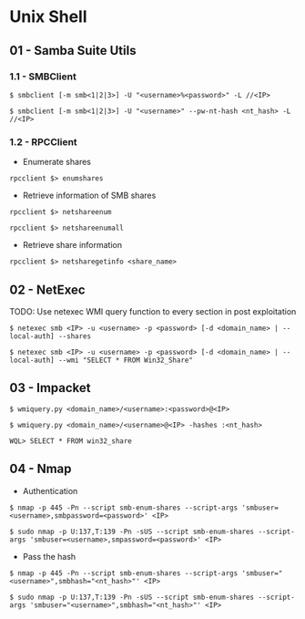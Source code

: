 # Unix Shell

## 01 - Samba Suite Utils

### 1.1 - SMBClient

```
$ smbclient [-m smb<1|2|3>] -U "<username>%<password>" -L //<IP>

$ smbclient [-m smb<1|2|3>] -U "<username>" --pw-nt-hash <nt_hash> -L //<IP>
```

### 1.2 - RPCClient

- Enumerate shares

`rpcclient $> enumshares`

- Retrieve information of SMB shares

```
rpcclient $> netshareenum

rpcclient $> netshareenumall
```

- Retrieve share information

`rpcclient $> netsharegetinfo <share_name>`

## 02 - NetExec

TODO: Use netexec WMI query function to every section in post exploitation

```
$ netexec smb <IP> -u <username> -p <password> [-d <domain_name> | --local-auth] --shares

$ netexec smb <IP> -u <username> -p <password> [-d <domain_name> | --local-auth] --wmi "SELECT * FROM Win32_Share"
```

## 03 - Impacket

`$ wmiquery.py <domain_name>/<username>:<password>@<IP>`

`$ wmiquery.py <domain_name>/<username>@<IP> -hashes :<nt_hash>`

```
WQL> SELECT * FROM win32_share
```

## 04 - Nmap

- Authentication

```
$ nmap -p 445 -Pn --script smb-enum-shares --script-args 'smbuser=<username>,smbpassword=<password>' <IP>

$ sudo nmap -p U:137,T:139 -Pn -sUS --script smb-enum-shares --script-args 'smbuser=<username>,smpassword=<password>' <IP>
```

- Pass the hash

```
$ nmap -p 445 -Pn --script smb-enum-shares --script-args 'smbuser="<username>",smbhash="<nt_hash>"' <IP>

$ sudo nmap -p U:137,T:139 -Pn -sUS --script smb-enum-shares --script-args 'smbuser="<username>",smbhash="<nt_hash>"' <IP>
```